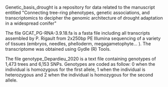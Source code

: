 Genetic_basis_drought is a repository for data related to the manuscript entitled "Connecting tree-ring phenotypes, genetic associations, and transcriptomics to decipher the genomic architecture of drought adaptation in a widespread conifer"

The file GCAT_PG-RNA-3.9.18.fa is a fasta file including all transcripts assembled by P. Rigault from 2x250bp PE Illumina sequencing of a variety of tissues (embryos, needles, phelloderm, megagametophyte... ). The transcriptome was obtained using Gydle (R) Tools.

The file genotype_Depardieu_2020 is a text file containing genotypes of 1,473 trees and 6,153 SNPs. Genotypes are coded as follow: 0 when the individual is homozygous for the first allele, 1 when the individual is heterozygous and 2 when the individual is homozygous for the second allele. 
